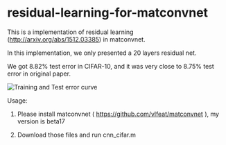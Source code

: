 # residual-learning-for-matconvnet

This is a implementation of residual learning (http://arxiv.org/abs/1512.03385) in matconvnet.

In this implementation, we only presented a 20 layers residual net.

We got 8.82% test error in CIFAR-10, and it was very close to 8.75% test error in original paper.

![Training and Test error curve](http://i.imgur.com/xZbQAs1.png)

Usage:

1. Please install matconvnet ( https://github.com/vlfeat/matconvnet ), my version is beta17

2. Download those files and run cnn_cifar.m 
